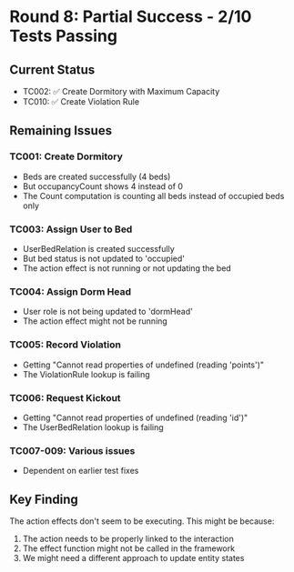 # Round 8: Partial Success - 2/10 Tests Passing

## Current Status
- TC002: ✅ Create Dormitory with Maximum Capacity  
- TC010: ✅ Create Violation Rule

## Remaining Issues

### TC001: Create Dormitory
- Beds are created successfully (4 beds)
- But occupancyCount shows 4 instead of 0
- The Count computation is counting all beds instead of occupied beds only

### TC003: Assign User to Bed
- UserBedRelation is created successfully
- But bed status is not updated to 'occupied'
- The action effect is not running or not updating the bed

### TC004: Assign Dorm Head
- User role is not being updated to 'dormHead'
- The action effect might not be running

### TC005: Record Violation
- Getting "Cannot read properties of undefined (reading 'points')"
- The ViolationRule lookup is failing

### TC006: Request Kickout
- Getting "Cannot read properties of undefined (reading 'id')"
- The UserBedRelation lookup is failing

### TC007-009: Various issues
- Dependent on earlier test fixes

## Key Finding
The action effects don't seem to be executing. This might be because:
1. The action needs to be properly linked to the interaction
2. The effect function might not be called in the framework
3. We might need a different approach to update entity states